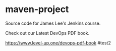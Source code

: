 # maven-project
Source code for James Lee's Jenkins course.

Check out our Latest DevOps PDF book.

https://www.level-up.one/devops-pdf-book
#test2

